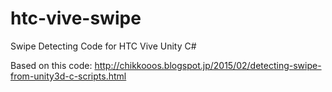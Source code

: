 # htc-vive-swipe

Swipe Detecting Code for HTC Vive Unity C#

Based on this code: 
http://chikkooos.blogspot.jp/2015/02/detecting-swipe-from-unity3d-c-scripts.html
